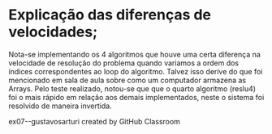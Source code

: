 # Explicação das diferenças de velocidades;

Nota-se implementando os 4 algoritmos que houve uma certa diferença na velocidade de resolução do problema quando variamos a ordem
dos índices correspondentes ao loop do algoritmo. Talvez isso derive do que foi mencionado em sala de aula sobre como um
computador armazena as Arrays. Pelo teste realizado, notou-se que que o quarto algoritmo (reslu4) foi o mais rápido em relação aos
demais implementados, neste o sistema foi resolvido de maneira invertida.

ex07--gustavosarturi created by GitHub Classroom
